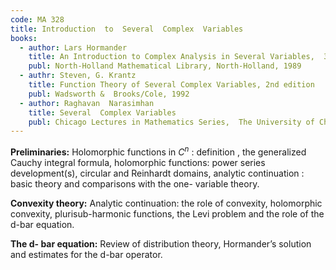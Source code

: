 ```yaml
---
code: MA 328
title: Introduction  to  Several  Complex  Variables
books:
  - author: Lars Hormander
    title: An Introduction to Complex Analysis in Several Variables,  3rd edition    
    publ: North-Holland Mathematical Library, North-Holland, 1989
  - authr: Steven, G. Krantz
    title: Function Theory of Several Complex Variables, 2nd edition
    publ: Wadsworth &  Brooks/Cole, 1992
  - author: Raghavan  Narasimhan
    title: Several  Complex Variables
    publ: Chicago Lectures in Mathematics Series,  The University of Chicago Press, 1971.
---
```


**Preliminaries:**   Holomorphic  functions in $C^n$ : definition , the generalized Cauchy integral formula, holomorphic  functions: power series development(s),  circular  and Reinhardt  domains,  analytic  continuation : basic  theory and comparisons  with  the  one- variable theory.

**Convexity theory:** Analytic continuation:  the  role  of  convexity,  holomorphic convexity,  plurisub-harmonic  functions,  the Levi problem and  the  role  of  the d-bar  equation.

**The d- bar equation:**  Review of distribution theory, Hormander’s  solution  and  estimates  for  the   d-bar operator.
